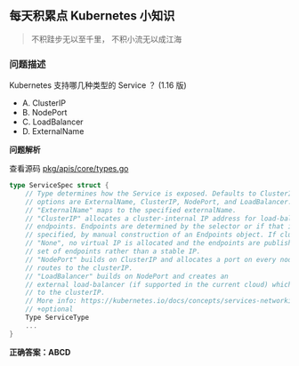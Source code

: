 ## 每天积累点 Kubernetes 小知识

> 不积跬步无以至千里， 不积小流无以成江海

### 问题描述

Kubernetes 支持哪几种类型的 Service ？ (1.16 版)

- A. ClusterIP
- B. NodePort
- C. LoadBalancer
- D. ExternalName

**问题解析**

查看源码 [pkg/apis/core/types.go](https://github.com/kubernetes/kubernetes/blob/release-1.16/pkg/apis/core/types.go#L3358-L3359)

```go
type ServiceSpec struct {
	// Type determines how the Service is exposed. Defaults to ClusterIP. Valid
	// options are ExternalName, ClusterIP, NodePort, and LoadBalancer.
	// "ExternalName" maps to the specified externalName.
	// "ClusterIP" allocates a cluster-internal IP address for load-balancing to
	// endpoints. Endpoints are determined by the selector or if that is not
	// specified, by manual construction of an Endpoints object. If clusterIP is
	// "None", no virtual IP is allocated and the endpoints are published as a
	// set of endpoints rather than a stable IP.
	// "NodePort" builds on ClusterIP and allocates a port on every node which
	// routes to the clusterIP.
	// "LoadBalancer" builds on NodePort and creates an
	// external load-balancer (if supported in the current cloud) which routes
	// to the clusterIP.
	// More info: https://kubernetes.io/docs/concepts/services-networking/service/
	// +optional
    Type ServiceType
    ...
}
```

**正确答案：ABCD**